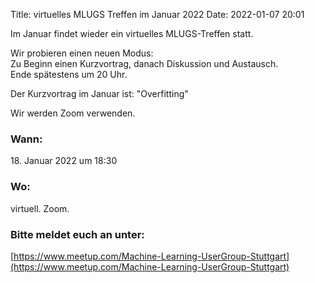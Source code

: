 Title: virtuelles MLUGS Treffen im Januar 2022
Date: 2022-01-07 20:01

Im Januar findet wieder ein virtuelles MLUGS-Treffen statt.

Wir probieren einen neuen Modus:  
Zu Beginn einen Kurzvortrag, danach Diskussion und Austausch.  
Ende spätestens um 20 Uhr.

Der Kurzvortrag im Januar ist: "Overfitting"

Wir werden Zoom verwenden.

### Wann:

<p>18. Januar 2022 um 18:30</p>  

### Wo:

virtuell. Zoom.

### Bitte meldet euch an unter:
[https://www.meetup.com/Machine-Learning-UserGroup-Stuttgart](https://www.meetup.com/Machine-Learning-UserGroup-Stuttgart)
